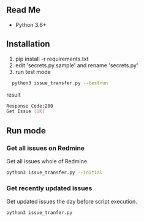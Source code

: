 ## Read Me

- Python 3.6+

## Installation

1. pip install -r requirements.txt
2. edit 'secrets.py.sample' and rename 'secrets.py'
3. run test mode
```sh
  python3 issue_transfer.py --testrun
```

result

```sh
Response Code:200
Get Issue [OK]
```

## Run mode

### Get all issues on Redmine
Get all issues whole of Redmine.
```sh
python3 issue_transfer.py --initial
``` 

### Get recently updated issues
Get updated issues the day before script execution.
```sh
python3 issue_tranfer.py
```

